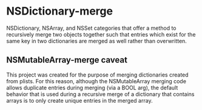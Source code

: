 NSDictionary-merge
==================

NSDictionary, NSArray, and NSSet categories that offer a method to recursively merge two objects together such that entries which exist for the same key in two dictionaries are merged as well rather than overwritten.

NSMutableArray-merge caveat
---------------------------

This project was created for the purpose of merging dictionaries created from plists. For this reason, although the NSMutableArray merging code allows duplicate entries during merging (via a BOOL arg), the default behavior that is used during a recursive merge of a dictionary that contains arrays is to only create unique entries in the merged array.